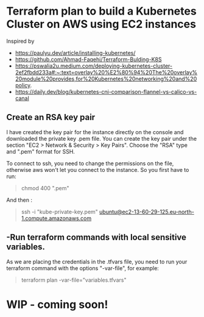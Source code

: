 
# Terraform plan to build a Kubernetes Cluster on AWS using EC2 instances

Inspired by 
- https://paulyu.dev/article/installing-kubernetes/
- https://github.com/Ahmad-Faqehi/Terraform-Bulding-K8S
- https://pswalia2u.medium.com/deploying-kubernetes-cluster-2ef2fbdd233a#:~:text=overlay%20%E2%80%94%20The%20overlay%20module%20provides,for%20Kubernetes%20networking%20and%20policy.
- https://daily.dev/blog/kubernetes-cni-comparison-flannel-vs-calico-vs-canal


## Create an RSA key pair
I have created the key pair for the instance directly on the console and downloaded the private key .pem file.
You can create the key pair under the section "EC2 > Network & Security > Key Pairs". Choose the "RSA" type and ".pem" format for SSH.

To connect to ssh, you need to change the permissions on the file, otherwise aws won't let you connect to the instance. So you first have to run:
> chmod 400 "<your-key-name>.pem" 

And then :
> ssh -i "kube-private-key.pem" ubuntu@ec2-13-60-29-125.eu-north-1.compute.amazonaws.com


## -Run terraform commands with local sensitive variables.

As we are placing the credentials in the .tfvars file, you need to run your terraform command with the options "-var-file", for example:
> terraform plan -var-file="variables.tfvars"


# WIP - coming soon!